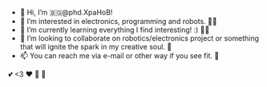 - 👋 Hi, I’m :bulgaria:@phd.XpaHoB!
- 👀 I’m interested in electronics, programming and robots. :mechanic:
- 🌱 I’m currently learning everything I find interesting! :) :scientist:
- 💞️ I’m looking to collaborate on robotics/electronics project or something that will ignite the spark in my creative soul. :deciduous_tree:
- 📫 You can reach me via e-mail or other way if you see fit. :bug:

:two_hearts: <3 :heart: :green_heart: :blue_heart: 

<!---
phdxpahob/phdxpahob is a ✨ special ✨ repository because its `README.md` (this file) appears on your GitHub profile.
You can click the Preview link to take a look at your changes.
--->

